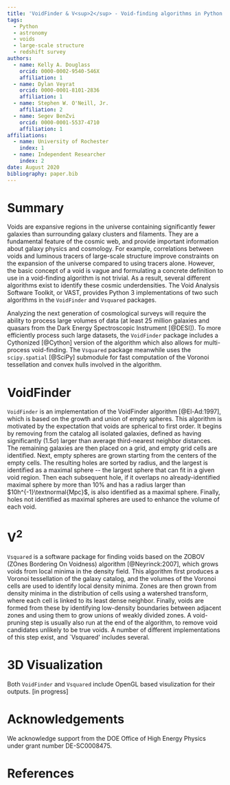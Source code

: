 ```yaml
---
title: 'VoidFinder & V<sup>2</sup> - Void-finding algorithms in Python 3'
tags:
  - Python
  - astronomy
  - voids
  - large-scale structure
  - redshift survey
authors:
  - name: Kelly A. Douglass
    orcid: 0000-0002-9540-546X
    affiliation: 1
  - name: Dylan Veyrat
    orcid: 0000-0001-8101-2836
    affiliation: 1
  - name: Stephen W. O'Neill, Jr.
    affiliation: 2
  - name: Segev BenZvi
    orcid: 0000-0001-5537-4710
    affiliation: 1
affiliations:
  - name: University of Rochester
    index: 1
  - name: Independent Researcher
    index: 2
date: August 2020
bibliography: paper.bib
---
```



# Summary

Voids are expansive regions in the universe containing significantly fewer galaxies than surrounding galaxy clusters and filaments. They are a fundamental feature of the cosmic web, and provide important information about galaxy physics and cosmology. For example, correlations between voids and luminous tracers of large-scale structure improve constraints on the expansion of the universe compared to using tracers alone. However, the basic concept of a void is vague and formulating a concrete definition to use in a void-finding algorithm is not trivial. As a result, several different algorithms exist to identify these cosmic underdensities. The Void Analysis Software Toolkit, or VAST, provides Python 3 implementations of two such algorithms in the `VoidFinder` and `Vsquared` packages.

Analyzing the next generation of cosmological surveys will require the ability to process large volumes of data (at least 25 million galaxies and quasars from the Dark Energy Spectroscopic Instrument [@DESI]). To more efficiently process such large datasets, the `VoidFinder` package includes a Cythonized [@Cython] version of the algorithm which also allows for multi-process void-finding. The `Vsquared` package meanwhile uses the `scipy.spatial` [@SciPy] submodule for fast computation of the Voronoi tessellation and convex hulls involved in the algorithm.




# VoidFinder

`VoidFinder` is an implementation of the VoidFinder algorithm [@El-Ad:1997], which is based on the growth and union of empty spheres. This algorithm is motivated by the expectation that voids are spherical to first order. It begins by removing from the catalog all isolated galaxies, defined as having significantly ($1.5\sigma$) larger than average third-nearest neighbor distances. The remaining galaxies are then placed on a grid, and empty grid cells are identified. Next, empty spheres are grown starting from the centers of the empty cells. The resulting holes are sorted by radius, and the largest is identified as a maximal sphere -- the largest sphere that can fit in a given void region. Then each subsequent hole, if it overlaps no already-identified maximal sphere by more than 10\% and has a radius larger than $10h^{-1}\textnormal{Mpc}$, is also identified as a maximal sphere. Finally, holes not identified as maximal spheres are used to enhance the volume of each void.




# V<sup>2</sup>

`Vsquared` is a software package for finding voids based on the ZOBOV (ZOnes Bordering On Voidness) algorithm [@Neyrinck:2007], which grows voids from local minima in the density field. This algorithm first produces a Voronoi tessellation of the galaxy catalog, and the volumes of the Voronoi cells are used to identify local density minima. Zones are then grown from density minima in the distribution of cells using a watershed transform, where each cell is linked to its least dense neighbor. Finally, voids are formed from these by identifying low-density boundaries between adjacent zones and using them to grow unions of weakly divided zones. A void-pruning step is usually also run at the end of the algorithm, to remove void candidates unlikely to be true voids. A number of different implementations of this step exist, and `Vsquared' includes several.




# 3D Visualization

Both `VoidFinder` and `Vsquared` include OpenGL based visulization for their outputs. [in progress]




# Acknowledgements

We acknowledge support from the DOE Office of High Energy Physics under grant number DE-SC0008475.




# References

